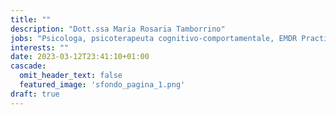 ```yaml
---
title: ""
description: "Dott.ssa Maria Rosaria Tamborrino"
jobs: "Psicologa, psicoterapeuta cognitivo-comportamentale, EMDR Practitioner" 
interests: ""
date: 2023-03-12T23:41:10+01:00
cascade:
  omit_header_text: false
  featured_image: 'sfondo_pagina_1.png'
draft: true
---
```


